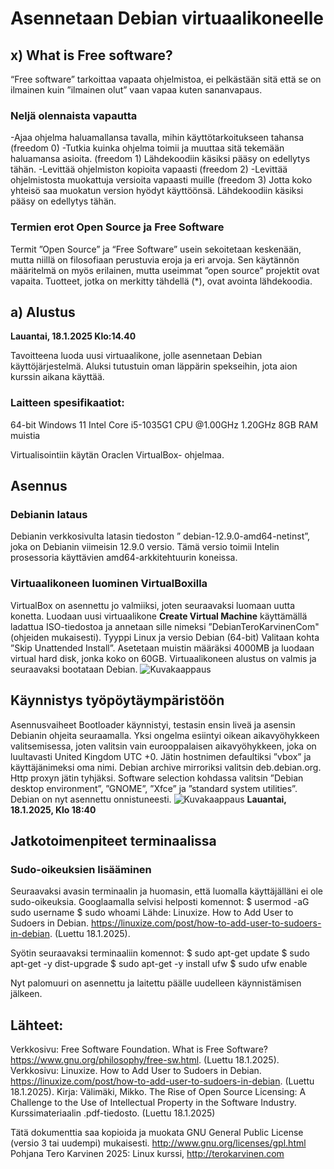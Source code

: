 # Asennetaan Debian virtuaalikoneelle

## x) What is Free software?

“Free software” tarkoittaa vapaata ohjelmistoa, ei pelkästään sitä että se on ilmainen kuin ”ilmainen olut” vaan vapaa kuten sananvapaus.
### Neljä olennaista vapautta
-Ajaa ohjelma haluamallansa tavalla, mihin käyttötarkoitukseen tahansa (freedom 0)
-Tutkia kuinka ohjelma toimii ja muuttaa sitä tekemään haluamansa asioita. (freedom 1) Lähdekoodiin käsiksi pääsy on edellytys tähän.
-Levittää ohjelmiston kopioita vapaasti (freedom 2)
-Levittää ohjelmistosta muokattuja versioita vapaasti muille (freedom 3) Jotta koko yhteisö saa muokatun version hyödyt käyttöönsä. Lähdekoodiin käsiksi pääsy on edellytys tähän.

### Termien erot Open Source ja Free Software
Termit ”Open Source” ja “Free Software” usein sekoitetaan keskenään, mutta niillä on filosofiaan perustuvia eroja ja eri arvoja. Sen käytännön määritelmä on myös erilainen, mutta useimmat ”open source” projektit ovat vapaita.
 Tuotteet, jotka on merkitty tähdellä (*), ovat avointa lähdekoodia.

## a)	Alustus 
**Lauantai, 18.1.2025 Klo:14.40**


Tavoitteena luoda uusi virtuaalikone, jolle asennetaan Debian käyttöjärjestelmä. Aluksi tutustuin oman läppärin spekseihin, jota aion kurssin aikana käyttää. 

### Laitteen spesifikaatiot:
64-bit Windows 11
Intel Core i5-1035G1 CPU @1.00GHz  1.20GHz
8GB RAM muistia

Virtualisointiin käytän Oraclen VirtualBox- ohjelmaa.

## Asennus

### Debianin lataus
Debianin verkkosivulta latasin tiedoston ” debian-12.9.0-amd64-netinst”, joka on Debianin viimeisin 12.9.0 versio. Tämä versio toimii Intelin prosessoria käyttävien amd64-arkkitehtuurin koneissa.

### Virtuaalikoneen luominen VirtualBoxilla
VirtualBox on asennettu jo valmiiksi, joten seuraavaksi luomaan uutta konetta.
Luodaan uusi virtuaalikone **Create Virtual Machine** käyttämällä ladattua ISO-tiedostoa ja annetaan sille nimeksi ”DebianTeroKarvinenCom" (ohjeiden mukaisesti).
Tyyppi Linux ja versio Debian (64-bit) Valitaan kohta ”Skip Unattended Install”. 
Asetetaan muistin määräksi 4000MB ja luodaan virtual hard disk, jonka koko on 60GB. 
Virtuaalikoneen alustus on valmis ja seuraavaksi bootataan Debian.
 ![Kuvakaappaus](Näyttökuva-2025-01-17-204302.png)

## Käynnistys työpöytäympäristöön

Asennusvaiheet
Bootloader käynnistyi, testasin ensin liveä ja asensin Debianin ohjeita seuraamalla. 
Yksi ongelma esiintyi oikean aikavyöhykkeen valitsemisessa, joten valitsin vain eurooppalaisen aikavyöhykkeen, joka on luultavasti United Kingdom UTC +0. 
Jätin hostnimen defaultiksi ”vbox” ja käyttäjänimeksi oma nimi. Debian archive mirroriksi valitsin deb.debian.org. Http proxyn jätin tyhjäksi. 
Software selection kohdassa valitsin ”Debian desktop environment”, ”GNOME”, ”Xfce” ja ”standard system utilities”. 
Debian on nyt asennettu onnistuneesti.
 ![Kuvakaappaus](Näyttökuva-2025-01-18-182956.png)
**Lauantai, 18.1.2025, Klo 18:40**

## Jatkotoimenpiteet terminaalissa

### Sudo-oikeuksien lisääminen
Seuraavaksi avasin terminaalin ja huomasin, että luomalla käyttäjälläni ei ole sudo-oikeuksia. Googlaamalla selvisi helposti komennot:
$ usermod -aG sudo username
$ sudo whoami
Lähde: Linuxize. How to Add User to Sudoers in Debian. https://linuxize.com/post/how-to-add-user-to-sudoers-in-debian. (Luettu 18.1.2025).

Syötin seuraavaksi terminaaliin komennot:
$ sudo apt-get update
$ sudo apt-get -y dist-upgrade
$ sudo apt-get -y install ufw
$ sudo ufw enable

Nyt palomuuri on asennettu ja laitettu päälle uudelleen käynnistämisen jälkeen.

## Lähteet: 

Verkkosivu: Free Software Foundation. What is Free Software? https://www.gnu.org/philosophy/free-sw.html. (Luettu 18.1.2025).
Verkkosivu: Linuxize. How to Add User to Sudoers in Debian. https://linuxize.com/post/how-to-add-user-to-sudoers-in-debian. (Luettu 18.1.2025).
Kirja: Välimäki, Mikko. The Rise of Open Source Licensing: A Challenge to the Use of Intellectual Property in the Software Industry. Kurssimateriaalin .pdf-tiedosto. (Luettu 18.1.2025)


Tätä dokumenttia saa kopioida ja muokata GNU General Public License (versio 3 tai uudempi) mukaisesti. http://www.gnu.org/licenses/gpl.html
Pohjana Tero Karvinen 2025: Linux kurssi, http://terokarvinen.com
